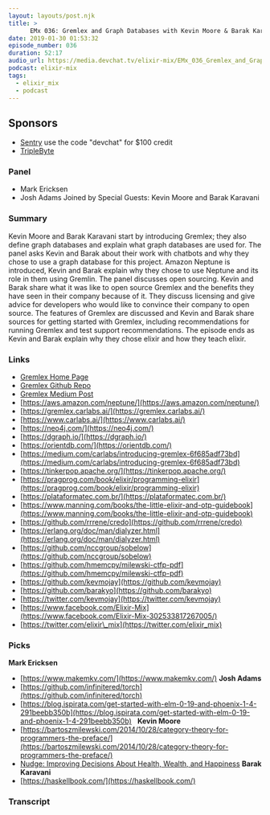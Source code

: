 ```yaml
---
layout: layouts/post.njk
title: >
      EMx 036: Gremlex and Graph Databases with Kevin Moore & Barak Karavani
date: 2019-01-30 01:53:32
episode_number: 036
duration: 52:17
audio_url: https://media.devchat.tv/elixir-mix/EMx_036_Gremlex_and_Graph_Databases_with_Kevin_Moore_&_Barak_Karavani_.mp3
podcast: elixir-mix
tags: 
  - elixir_mix
  - podcast
---
```


## **Sponsors**

- [Sentry](https://sentry.io) use the code "devchat" for $100 credit
- [TripleByte](https://triplebyte.com/elixir)

### **Panel**

- Mark Ericksen
- Josh Adams
Joined by Special Guests: Kevin Moore and Barak Karavani
### **Summary**
Kevin Moore and Barak Karavani start by introducing Gremlex; they also define graph databases and explain what graph databases are used for. The panel asks Kevin and Barak about their work with chatbots and why they chose to use a graph database for this project. Amazon Neptune is introduced, Kevin and Barak explain why they chose to use Neptune and its role in them using Gremlin. The panel discusses open sourcing. Kevin and Barak share what it was like to open source Gremlex and the benefits they have seen in their company because of it. They discuss licensing and give advice for developers who would like to convince their company to open source. The features of Gremlex are discussed and Kevin and Barak share sources for getting started with Gremlex, including recommendations for running Gremlex and test support recommendations. The episode ends as Kevin and Barak explain why they chose elixir and how they teach elixir. 
### **Links**

- [Gremlex Home Page](https://gremlex.carlabs.ai/)
- [Gremlex Github Repo](https://github.com/Revmaker/gremlex)
- [Gremlex Medium Post](https://medium.com/carlabs/introducing-gremlex-6f685adf73bd)
- [https://aws.amazon.com/neptune/](https://aws.amazon.com/neptune/)
- [https://gremlex.carlabs.ai/](https://gremlex.carlabs.ai/)
- [https://www.carlabs.ai/](https://www.carlabs.ai/)
- [https://neo4j.com/](https://neo4j.com/)
- [https://dgraph.io/](https://dgraph.io/)
- [https://orientdb.com/](https://orientdb.com/)
- [https://medium.com/carlabs/introducing-gremlex-6f685adf73bd](https://medium.com/carlabs/introducing-gremlex-6f685adf73bd)
- [https://tinkerpop.apache.org/](https://tinkerpop.apache.org/)
- [https://pragprog.com/book/elixir/programming-elixir](https://pragprog.com/book/elixir/programming-elixir)
- [https://plataformatec.com.br/](https://plataformatec.com.br/)
- [https://www.manning.com/books/the-little-elixir-and-otp-guidebook](https://www.manning.com/books/the-little-elixir-and-otp-guidebook)
- [https://github.com/rrrene/credo](https://github.com/rrrene/credo)
- [https://erlang.org/doc/man/dialyzer.html](https://erlang.org/doc/man/dialyzer.html)
- [https://github.com/nccgroup/sobelow](https://github.com/nccgroup/sobelow)
- [https://github.com/hmemcpy/milewski-ctfp-pdf](https://github.com/hmemcpy/milewski-ctfp-pdf)
- [https://github.com/kevmojay](https://github.com/kevmojay)
- [https://github.com/barakyo](https://github.com/barakyo)
- [https://twitter.com/kevmojay](https://twitter.com/kevmojay)
- [https://www.facebook.com/Elixir-Mix](https://www.facebook.com/Elixir-Mix-302533817267005/)
- [https://twitter.com/elixir\_mix](https://twitter.com/elixir_mix)

### **Picks**
 **Mark Ericksen**
- [https://www.makemkv.com/](https://www.makemkv.com/)
**Josh Adams**
- [https://github.com/infinitered/torch](https://github.com/infinitered/torch)
- [https://blog.ispirata.com/get-started-with-elm-0-19-and-phoenix-1-4-291beebb350b](https://blog.ispirata.com/get-started-with-elm-0-19-and-phoenix-1-4-291beebb350b) &nbsp;
**Kevin Moore**
- [https://bartoszmilewski.com/2014/10/28/category-theory-for-programmers-the-preface/](https://bartoszmilewski.com/2014/10/28/category-theory-for-programmers-the-preface/)
- [Nudge: Improving Decisions About Health, Wealth, and Happiness](https://www.amazon.com/Nudge-Improving-Decisions-Health-Happiness/dp/0300122233/ref=sr_1_1?ie=UTF8&qid=1548462018&sr=8-1&linkCode=ll1&tag=devchattv-20&linkId=f06bfe7482dca8bb751ed6d7cc86e2ab&language=en_US)
**Barak Karavani**
- [https://haskellbook.com/](https://haskellbook.com/)
&nbsp;

### Transcript


